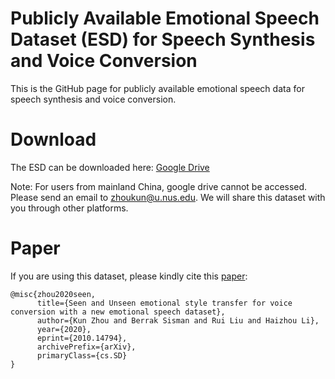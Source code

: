 # Publicly Available Emotional Speech Dataset (ESD) for Speech Synthesis and Voice Conversion
This is the GitHub page for publicly available emotional speech data for speech synthesis and voice conversion.

# Download 
The ESD can be downloaded here: [Google Drive](https://drive.google.com/file/d/1SKwBUcyi-k6M4mficmcJcTFqMhmcaYIy/view?usp=sharing)


Note: For users from mainland China, google drive cannot be accessed. Please send an email to zhoukun@u.nus.edu. We will share this dataset with you through other platforms.

# Paper
If you are using this dataset, please kindly cite this [paper](https://arxiv.org/abs/2010.14794):
```
@misc{zhou2020seen,
      title={Seen and Unseen emotional style transfer for voice conversion with a new emotional speech dataset}, 
      author={Kun Zhou and Berrak Sisman and Rui Liu and Haizhou Li},
      year={2020},
      eprint={2010.14794},
      archivePrefix={arXiv},
      primaryClass={cs.SD}
}
```
